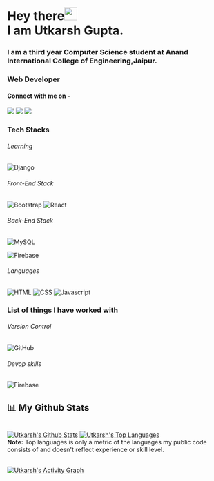 # Hey there<img src="https://raw.githubusercontent.com/arnoob16/arnoob16/master/wave.gif" width="30px"><br>I am Utkarsh Gupta.

### I am a third year Computer Science student at Anand International College of Engineering,Jaipur.

### Web Developer

#### Connect with me on -

[<img src="https://img.shields.io/badge/linkedin-%230077B5.svg?&style=for-the-badge&logo=linkedin&logoColor=white" />](https://www.linkedin.com/in/utkarsh-gupta-209799204)
[<img src = "https://img.shields.io/badge/instagram-%23E4405F.svg?&style=for-the-badge&logo=instagram&logoColor=white">](https://www.instagram.com/utkarsh__gupta._/)
[<img src ="https://img.shields.io/badge/Email-Here-%23E4405F.svg?&style=for-the-badge&logo=&logoColor=white%22">](mailto:er.utkarshguptaa@gmail.com)


### Tech Stacks

###### Learning

![Django](https://img.shields.io/badge/-Django-406343?style=flat-square&logo=Django)

###### Front-End Stack

![Bootstrap](https://img.shields.io/badge/-Bootstrap-563D7C?style=flat-square&logo=bootstrap)
![React](https://img.shields.io/badge/-React-black?style=flat-square&logo=react)

###### Back-End Stack

![MySQL](https://img.shields.io/badge/-MySQL-black?style=flat-square&logo=mysql)

![Firebase](https://img.shields.io/badge/-Firebase-00599C?style=flat-square&logo=Firebase)


###### Languages

![HTML](https://img.shields.io/badge/-html-black?style=flat-square&logo=html5)
![CSS](https://img.shields.io/badge/-css-2AB7F6?style=flat-square&logo=css3)
![Javascript](https://img.shields.io/badge/-javascript-E34A86?style=flat-square&logo=javascript)


### List of things I have worked with

###### Version Control

![GitHub](https://img.shields.io/badge/-GitHub-181717?style=flat-square&logo=github)


###### Devop skills

![Firebase](https://img.shields.io/badge/-Firebase-00599C?style=flat-square&logo=Firebase)


## 📊 My Github Stats

  <br/>
    <a href="https://github.com/utkarsh3020/github-readme-stats"><img alt="Utkarsh's Github Stats" src="https://github-readme-stats.vercel.app/api?username=utkarsh3020&show_icons=true&count_private=true&theme=react&hide_border=true&bg_color=0D1117" /></a>
  <a href="https://github.com/utkarsh3020/github-readme-stats"><img alt="Utkarsh's Top Languages" src="https://github-readme-stats.vercel.app/api/top-langs/?username=utkarsh3020&langs_count=8&count_private=true&layout=compact&theme=react&hide_border=true&bg_color=0D1117" /></a>
  <br/>
  <b>Note:</b> Top languages is only a metric of the languages my public code consists of and doesn't reflect experience or skill level.

<br/>
<br/>

<a href="https://github.com/utkarsh3020/github-readme-activity-graph"><img alt="Utkarsh's Activity Graph" src="https://activity-graph.herokuapp.com/graph?username=utkarsh3020&bg_color=0D1117&color=5BCDEC&line=5BCDEC&point=FFFFFF&hide_border=true" /></a>
